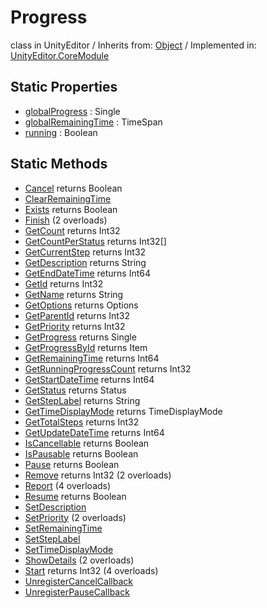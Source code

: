 # Progress
class in UnityEditor
 / Inherits from: <a href="https://docs.unity3d.com/6000.0/Documentation/ScriptReference/Object.html" target="_blank">Object</a> / Implemented in: <a href="https://docs.unity3d.com/6000.0/Documentation/ScriptReference/UnityEditor.CoreModule.html" target="_blank">UnityEditor.CoreModule</a>
## Static Properties
- <a href="https://docs.unity3d.com/6000.0/Documentation/ScriptReference/Progress-globalProgress.html" target="_blank">globalProgress</a> : Single
- <a href="https://docs.unity3d.com/6000.0/Documentation/ScriptReference/Progress-globalRemainingTime.html" target="_blank">globalRemainingTime</a> : TimeSpan
- <a href="https://docs.unity3d.com/6000.0/Documentation/ScriptReference/Progress-running.html" target="_blank">running</a> : Boolean
## Static Methods
- <a href="https://docs.unity3d.com/6000.0/Documentation/ScriptReference/Progress.Cancel.html" target="_blank">Cancel</a> returns Boolean
- <a href="https://docs.unity3d.com/6000.0/Documentation/ScriptReference/Progress.ClearRemainingTime.html" target="_blank">ClearRemainingTime</a>
- <a href="https://docs.unity3d.com/6000.0/Documentation/ScriptReference/Progress.Exists.html" target="_blank">Exists</a> returns Boolean
- <a href="https://docs.unity3d.com/6000.0/Documentation/ScriptReference/Progress.Finish.html" target="_blank">Finish</a> (2 overloads)
- <a href="https://docs.unity3d.com/6000.0/Documentation/ScriptReference/Progress.GetCount.html" target="_blank">GetCount</a> returns Int32
- <a href="https://docs.unity3d.com/6000.0/Documentation/ScriptReference/Progress.GetCountPerStatus.html" target="_blank">GetCountPerStatus</a> returns Int32[]
- <a href="https://docs.unity3d.com/6000.0/Documentation/ScriptReference/Progress.GetCurrentStep.html" target="_blank">GetCurrentStep</a> returns Int32
- <a href="https://docs.unity3d.com/6000.0/Documentation/ScriptReference/Progress.GetDescription.html" target="_blank">GetDescription</a> returns String
- <a href="https://docs.unity3d.com/6000.0/Documentation/ScriptReference/Progress.GetEndDateTime.html" target="_blank">GetEndDateTime</a> returns Int64
- <a href="https://docs.unity3d.com/6000.0/Documentation/ScriptReference/Progress.GetId.html" target="_blank">GetId</a> returns Int32
- <a href="https://docs.unity3d.com/6000.0/Documentation/ScriptReference/Progress.GetName.html" target="_blank">GetName</a> returns String
- <a href="https://docs.unity3d.com/6000.0/Documentation/ScriptReference/Progress.GetOptions.html" target="_blank">GetOptions</a> returns Options
- <a href="https://docs.unity3d.com/6000.0/Documentation/ScriptReference/Progress.GetParentId.html" target="_blank">GetParentId</a> returns Int32
- <a href="https://docs.unity3d.com/6000.0/Documentation/ScriptReference/Progress.GetPriority.html" target="_blank">GetPriority</a> returns Int32
- <a href="https://docs.unity3d.com/6000.0/Documentation/ScriptReference/Progress.GetProgress.html" target="_blank">GetProgress</a> returns Single
- <a href="https://docs.unity3d.com/6000.0/Documentation/ScriptReference/Progress.GetProgressById.html" target="_blank">GetProgressById</a> returns Item
- <a href="https://docs.unity3d.com/6000.0/Documentation/ScriptReference/Progress.GetRemainingTime.html" target="_blank">GetRemainingTime</a> returns Int64
- <a href="https://docs.unity3d.com/6000.0/Documentation/ScriptReference/Progress.GetRunningProgressCount.html" target="_blank">GetRunningProgressCount</a> returns Int32
- <a href="https://docs.unity3d.com/6000.0/Documentation/ScriptReference/Progress.GetStartDateTime.html" target="_blank">GetStartDateTime</a> returns Int64
- <a href="https://docs.unity3d.com/6000.0/Documentation/ScriptReference/Progress.GetStatus.html" target="_blank">GetStatus</a> returns Status
- <a href="https://docs.unity3d.com/6000.0/Documentation/ScriptReference/Progress.GetStepLabel.html" target="_blank">GetStepLabel</a> returns String
- <a href="https://docs.unity3d.com/6000.0/Documentation/ScriptReference/Progress.GetTimeDisplayMode.html" target="_blank">GetTimeDisplayMode</a> returns TimeDisplayMode
- <a href="https://docs.unity3d.com/6000.0/Documentation/ScriptReference/Progress.GetTotalSteps.html" target="_blank">GetTotalSteps</a> returns Int32
- <a href="https://docs.unity3d.com/6000.0/Documentation/ScriptReference/Progress.GetUpdateDateTime.html" target="_blank">GetUpdateDateTime</a> returns Int64
- <a href="https://docs.unity3d.com/6000.0/Documentation/ScriptReference/Progress.IsCancellable.html" target="_blank">IsCancellable</a> returns Boolean
- <a href="https://docs.unity3d.com/6000.0/Documentation/ScriptReference/Progress.IsPausable.html" target="_blank">IsPausable</a> returns Boolean
- <a href="https://docs.unity3d.com/6000.0/Documentation/ScriptReference/Progress.Pause.html" target="_blank">Pause</a> returns Boolean
- <a href="https://docs.unity3d.com/6000.0/Documentation/ScriptReference/Progress.Remove.html" target="_blank">Remove</a> returns Int32 (2 overloads)
- <a href="https://docs.unity3d.com/6000.0/Documentation/ScriptReference/Progress.Report.html" target="_blank">Report</a> (4 overloads)
- <a href="https://docs.unity3d.com/6000.0/Documentation/ScriptReference/Progress.Resume.html" target="_blank">Resume</a> returns Boolean
- <a href="https://docs.unity3d.com/6000.0/Documentation/ScriptReference/Progress.SetDescription.html" target="_blank">SetDescription</a>
- <a href="https://docs.unity3d.com/6000.0/Documentation/ScriptReference/Progress.SetPriority.html" target="_blank">SetPriority</a> (2 overloads)
- <a href="https://docs.unity3d.com/6000.0/Documentation/ScriptReference/Progress.SetRemainingTime.html" target="_blank">SetRemainingTime</a>
- <a href="https://docs.unity3d.com/6000.0/Documentation/ScriptReference/Progress.SetStepLabel.html" target="_blank">SetStepLabel</a>
- <a href="https://docs.unity3d.com/6000.0/Documentation/ScriptReference/Progress.SetTimeDisplayMode.html" target="_blank">SetTimeDisplayMode</a>
- <a href="https://docs.unity3d.com/6000.0/Documentation/ScriptReference/Progress.ShowDetails.html" target="_blank">ShowDetails</a> (2 overloads)
- <a href="https://docs.unity3d.com/6000.0/Documentation/ScriptReference/Progress.Start.html" target="_blank">Start</a> returns Int32 (4 overloads)
- <a href="https://docs.unity3d.com/6000.0/Documentation/ScriptReference/Progress.UnregisterCancelCallback.html" target="_blank">UnregisterCancelCallback</a>
- <a href="https://docs.unity3d.com/6000.0/Documentation/ScriptReference/Progress.UnregisterPauseCallback.html" target="_blank">UnregisterPauseCallback</a>
